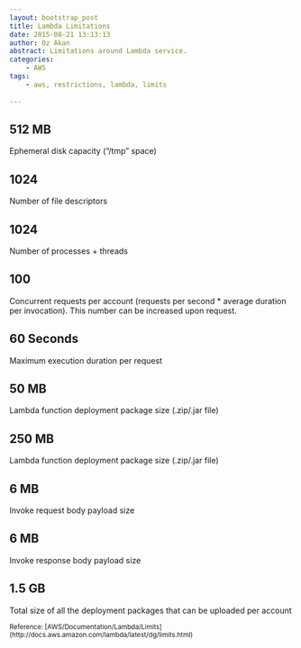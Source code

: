 ```yaml
---
layout: bootstrap_post
title: Lambda Limitations
date: 2015-08-21 13:13:13
author: Oz Akan
abstract: Limitations around Lambda service.
categories:
    - AWS
tags:
    - aws, restrictions, lambda, limits
    
---
```


## 512 MB
Ephemeral disk capacity (“/tmp” space)

## 1024
Number of file descriptors

## 1024
Number of processes + threads

## 100
Concurrent requests per account (requests per second * average duration per invocation). This number can be increased upon request.

## 60 Seconds
Maximum execution duration per request

## 50 MB
Lambda function deployment package size (.zip/.jar file)

## 250 MB
Lambda function deployment package size (.zip/.jar file)

## 6 MB
Invoke request body payload size

## 6 MB
Invoke response body payload size

## 1.5 GB
Total size of all the deployment packages that can be uploaded per account


<sub>
Reference: [AWS/Documentation/Lambda/Limits](http://docs.aws.amazon.com/lambda/latest/dg/limits.html)
</sub>

